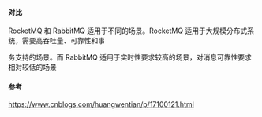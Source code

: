 

#### 对比

RocketMQ 和 RabbitMQ 适用于不同的场景。RocketMQ 适用于大规模分布式系统，需要高吞吐量、可靠性和事  

务支持的场景。而 RabbitMQ 适用于实时性要求较高的场景，对消息可靠性要求相对较低的场景



#### 参考

https://www.cnblogs.com/huangwentian/p/17100121.html